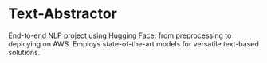 # Text-Abstractor
End-to-end NLP project using Hugging Face: from preprocessing to deploying on AWS. Employs state-of-the-art models for versatile text-based solutions.
